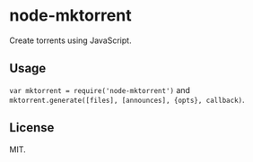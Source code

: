 # node-mktorrent

Create torrents using JavaScript.

## Usage

`var mktorrent = require('node-mktorrent')` and `mktorrent.generate([files], [announces], {opts}, callback)`.

## License

MIT.
